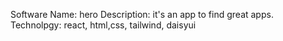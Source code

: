 Software Name: hero
Description: it's an app to find great apps.
Technolpgy: react, html,css, tailwind, daisyui